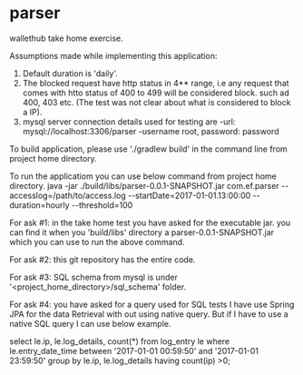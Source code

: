 # parser
wallethub take home exercise.

Assumptions made while implementing this application:
1. Default duration is 'daily'.
2. The blocked request have http status in 4** range, i.e any request that comes with htto status of 400 to 499 will be considered block. such ad 400, 403 etc. (The test was not clear about what is considered to block a IP).
3. mysql server connection details used for testing are
   -url: mysql://localhost:3306/parser
   -username root, password: password

To build application, please use './gradlew build' in the command line from project home directory.

To run the applicatiom you can use below command from project home directory.
java -jar ./build/libs/parser-0.0.1-SNAPSHOT.jar com.ef.parser --accesslog=/path/to/access.log --startDate=2017-01-01.13:00:00 --duration=hourly --threshold=100

For ask #1: in the take home test you have asked for the executable jar.
you can find it when you 'build/libs' directory a parser-0.0.1-SNAPSHOT.jar which you can use to run the above command.

For ask #2: this git repository has the entire code.

For ask #3: SQL schema from mysql is under '<project_home_directory>/sql_schema' folder.

For ask #4:  you have asked for a query used for SQL tests
I have use Spring JPA for the data Retrieval with out using native query. But if I have to use a native SQL query I can use below example.

select le.ip, le.log_details, count(*)  from log_entry le where le.entry_date_time between '2017-01-01 00:59:50' and '2017-01-01 23:59:50' group by le.ip, le.log_details having count(ip) >0;

